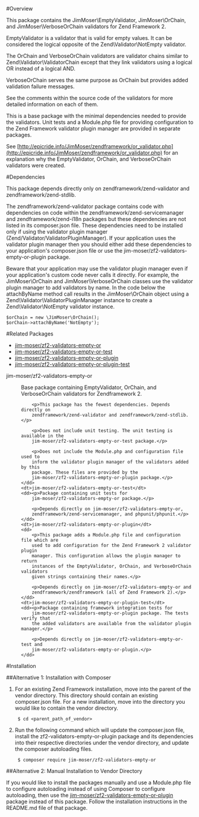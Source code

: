 #Overview

This package contains the JimMoser\EmptyValidator, JimMoser\OrChain, and 
JimMoser\VerboseOrChain validators for Zend Framework 2.

EmptyValidator is a validator that is valid for empty values. It 
can be considered the logical opposite of the Zend\Validator\NotEmpty validator.

The OrChain and VerboseOrChain validators are validator chains similar to 
Zend\Validator\ValidatorChain except that they link validators using a logical 
OR instead of a logical AND.

VerboseOrChain serves the same purpose as OrChain but provides added validation 
failure messages.

See the comments within the source code of the validators for more detailed 
information on each of them.

This is a base package with the minimal dependencies needed to provide the 
validators. Unit tests and a Module.php file for providing configuration to the 
Zend Framework validator plugin manager are provided in separate packages.

See [http://epicride.info/JimMoser/zendframework/or_validator.php](http://epicride.info/JimMoser/zendframework/or_validator.php) 
for an explanation why the EmptyValidator, OrChain, and VerboseOrChain 
validators were created.

#Dependencies

This package depends directly only on zendframework/zend-validator and 
zendframework/zend-stdlib.

The zendframework/zend-validator package contains code with dependencies on code 
within the zendframework/zend-servicemanager and zendframework/zend-i18n 
packages but these dependencies are not listed in its composer.json file. These 
dependencies need to be installed only if using the validator plugin manager 
(Zend/Validator/ValidatorPluginManager). If your application uses the validator 
plugin manager then you should either add these dependencies to your 
application's composer.json file or use the 
jim-moser/zf2-validators-empty-or-plugin package.

Beware that your application may use the validator plugin manager even if your 
application's custom code never calls it directly. For example, the 
JimMoser\OrChain and JimMoser\VerboseOrChain classes use the validator plugin 
manager to add validators by name. In the code below the attachByName method 
call results in the JimMoser\OrChain object using a 
Zend\Validator\ValidatorPluginManager instance to create a 
Zend\Validator\NotEmpty validator instance.

	$orChain = new \JimMoser\OrChain();
	$orChain->attachByName('NotEmpty');
		
#Related Packages

* [jim-moser/zf2-validators-empty-or](https://github.com/jim-moser/zf2-validators-empty-or/)
* [jim-moser/zf2-validators-empty-or-test](https://github.com/jim-moser/zf2-validators-empty-or-test/)
* [jim-moser/zf2-validators-empty-or-plugin](https://github.com/jim-moser/zf2-validators-empty-or-plugin/)
* [jim-moser/zf2-validators-empty-or-plugin-test](https://github.com/jim-moser/zf2-validators-empty-or-plugin-test/)
	
<dl>
	<dt>jim-moser/zf2-validators-empty-or</dt>
	<dd><p>Base package containing EmptyValidator, OrChain, and VerboseOrChain
		validators for Zendframework 2.</p>

		<p>This package has the fewest dependencies. Depends directly on 
		zendframework/zend-validator and zendframework/zend-stdlib.</p>
				
		<p>Does not include unit testing. The unit testing is available in the
		jim-moser/zf2-validators-empty-or-test package.</p>
		
		<p>Does not include the Module.php and configuration file used to 
		inform the validator plugin manager of the validators added by this 
		package. These files are provided by the 
		jim-moser/zf2-validators-empty-or-plugin package.</p>
	</dd>
	<dt>jim-moser/zf2-validators-empty-or-test</dt>
	<dd><p>Package containing unit tests for 
		jim-moser/zf2-validators-empty-or package.</p>
		
		<p>Depends directly on jim-moser/zf2-validators-empty-or, 
		zendframework/zend-servicemanager, and phpunit/phpunit.</p>
	</dd>
	<dt>jim-moser/zf2-validators-empty-or-plugin</dt>
	<dd>
		<p>This package adds a Module.php file and configuration file which are 
		used to add configuration for the Zend Framework 2 validator plugin 
		manager. This configuration allows the plugin manager to return 
		instances of the EmptyValidator, OrChain, and VerboseOrChain validators 
		given strings containing their names.</p>
		
		<p>Depends directly on jim-moser/zf2-validators-empty-or and 
		zendframework/zendframework (all of Zend Framework 2).</p>
	</dd>
	<dt>jim-moser/zf2-validators-empty-or-plugin-test</dt>
	<dd><p>Package containing framework integration tests for
		jim-moser/zf2-validators-empty-or-plugin package. The tests verify that 
		the added validators are available from the validator plugin manager.</p>
		
		<p>Depends directly on jim-moser/zf2-validators-empty-or-test and 
		jim-moser/zf2-validators-empty-or-plugin.</p>
	</dd>
</dl>

#Installation

##Alternative 1: Installation with Composer

1. For an existing Zend Framework installation, move into the parent of the 
	vendor directory. This directory should contain an existing composer.json 
	file. For a new installation, move into the directory you would like to 
	contain the vendor directory.
	
		$ cd <parent_path_of_vendor>	
	
2. Run the following command which will update the composer.json file, install 
	the zf2-validators-empty-or-plugin package and its dependencies into their 
	respective directories under the vendor directory, and update the 
	composer autoloading files.

		$ composer require jim-moser/zf2-validators-empty-or
	
##Alternative 2: Manual Installation to Vendor Directory

If you would like to install the packages manually and use a Module.php file to 
configure autoloading instead of using Composer to configure autoloading, then 
use the [jim-moser/zf2-validators-empty-or-plugin](https://github.com/jim-moser/zf2-validators-empty-or-plugin/) 
package instead of this package. Follow the installation instructions in the 
README.md file of that package.